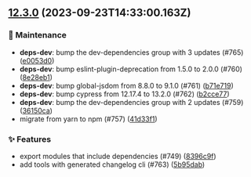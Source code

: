 ## [12.3.0](https://github.com/AxisCommunications/media-stream-library-js/compare/20e5cd294a77f4224ab70ffddd1c168233f19e3a..8396c9f4e36d1923cc44818d3c2b215f1afda599) (2023-09-23T14:33:00.163Z)

### 🚧 Maintenance

  - **deps-dev**: bump the dev-dependencies group with 3 updates (#765) ([e0053d0](https://github.com/AxisCommunications/media-stream-library-js/commit/e0053d04b2e989637993fe842ecef062180c6fd7))
  - **deps-dev**: bump eslint-plugin-deprecation from 1.5.0 to 2.0.0 (#760) ([8e28eb1](https://github.com/AxisCommunications/media-stream-library-js/commit/8e28eb17308f01903b7d0a54ce6c9c97b4536f48))
  - **deps-dev**: bump global-jsdom from 8.8.0 to 9.1.0 (#761) ([b71e719](https://github.com/AxisCommunications/media-stream-library-js/commit/b71e719705724f4f4012b6c1c3cda51a711e0bc9))
  - **deps-dev**: bump cypress from 12.17.4 to 13.2.0 (#762) ([b2cce77](https://github.com/AxisCommunications/media-stream-library-js/commit/b2cce776dccccf836382701089f9dd5436fce78e))
  - **deps-dev**: bump the dev-dependencies group with 2 updates (#759) ([36150ca](https://github.com/AxisCommunications/media-stream-library-js/commit/36150caf6b8c12cd5f242ae3c6bdf888998ddb05))
  - migrate from yarn to npm (#757) ([41d33f1](https://github.com/AxisCommunications/media-stream-library-js/commit/41d33f1083c9352076fd31cfd34f010807390d49))

### ✨ Features

  - export modules that include dependencies (#749) ([8396c9f](https://github.com/AxisCommunications/media-stream-library-js/commit/8396c9f4e36d1923cc44818d3c2b215f1afda599))
  - add tools with generated changelog cli (#763) ([5b95dab](https://github.com/AxisCommunications/media-stream-library-js/commit/5b95dab0b3eeb75380b5f8dd094c40fd53dd90c2))
